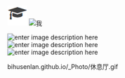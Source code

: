 <img src="/styles/images/me/education.png" alt="我">
<img src="/xiuxiting.gif" alt="我">

![enter image description here](/bihusenlan.github.io/_Photo/休息厅.gif)<br>
![enter image description here](/_Photo/museum2.gif)<br>
![enter image description here](/_Photo/xiuxiting.gif)<br>

bihusenlan.github.io/_Photo/休息厅.gif
